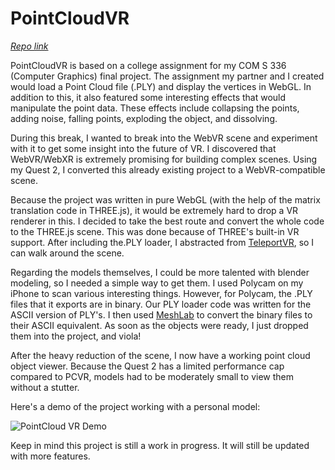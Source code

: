 # PointCloudVR
_[Repo link](https://github.com/leoforney/PointCloudVR)_

PointCloudVR is based on a college assignment for my COM S 336 (Computer Graphics) final project.
The assignment my partner and I created would load a Point Cloud file (.PLY) and display the vertices in WebGL.
In addition to this, it also featured some interesting effects that would manipulate the point data. These effects
include collapsing the points, adding noise, falling points, exploding the object, and dissolving.

During this break, I wanted to break into the WebVR scene and experiment with it to get some insight into the future of VR.
I discovered that WebVR/WebXR is extremely promising for building complex scenes. Using my Quest 2, I converted this already existing project to a WebVR-compatible scene.

Because the project was written in pure WebGL (with the help of the matrix translation code in THREE.js), it would be extremely hard to
drop a VR renderer in this. I decided to take the best route and convert the whole code to the THREE.js scene. This was done because
of THREE's built-in VR support. After including the.PLY loader, I abstracted from [TeleportVR](https://github.com/Sean-Bradley/TeleportVR), so I can walk around the scene.

Regarding the models themselves, I could be more talented with blender modeling, so I needed a simple way to get them. I used Polycam on my iPhone to scan various interesting things. However, for Polycam, the .PLY files that it exports are in binary. Our PLY loader code was written for the ASCII version of PLY's.
I then used [MeshLab](https://www.meshlab.net/) to convert the binary files to their ASCII equivalent. As soon as the objects were ready, I just dropped
them into the project, and viola!

After the heavy reduction of the scene, I now have a working point cloud object viewer. Because the Quest 2 has a limited performance cap compared to PCVR,
models had to be moderately small to view them without a stutter.

Here's a demo of the project working with a personal model:

![PointCloud VR Demo](/img/pointcloudvrdemo.gif)

Keep in mind this project is still a work in progress. It will still be updated with more features.
